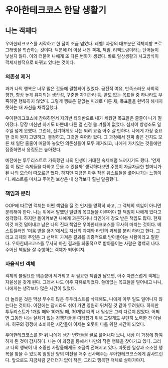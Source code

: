 # 우아한테크코스 한달 생활기

## 나는 객체다

우아한테크코스를 시작하고 한 달이 조금 넘었다. 레벨1 과정의 대부분은 객체지향 프로그래밍을 학습하는 것이다. 덕분에 더 이상 내겐 객체, 책임, 리팩토링이라는 단어들이 낯설지 않다. 이와 더불어 나에게 또 다른 변화가 생겼다. 바로 일상생활과 사고방식이 객체지향적으로 바뀌고 있다는 것이다.

### 의존성 제거

과거 나의 행복은 너무 많은 것들에 결합되어 있었다. 금전적 여유, 만족스러운 사회적 평판, 항상 높게 유지되는 생산성, 꾸준한 자기관리 등. 끝도 없는 목표들 중 하나라도 부족하면 행복하지 않았다. 그렇게 행복은 끝없는 미래로 미룬 채, 목표들을 완벽히 해내지 못하는 내 자신을 채찍질했다.

우아한테크코스에 참여하면서 자의반 타의반으로 내가 세웠던 목표들은 줄줄이 나가 떨어졌다. 당장 미션만 하기도 바쁜데 다른 걸 신경 쓸 겨를이 없었다. 심지어 방청소도 일주일 넘게 못했다. 그런데, 신기하게도 나는 되려 요즘 아주 살 만하다. 나에게 가장 중요한 것이 뭔지 고민하고, 결정하고, 그것만 죽어라 팠다. 그 과정에서 진짜 좋은 건지도 모른 채 일단 줄줄이 매달아 놓았던 의존성들이 모두 제거되고, 나에게 가치있는 것들에만 집중하면서 응집도는 높아졌다.

예전에는 투두리스트로 가득했던 나의 인생이 거대한 숙제처럼 느껴지기도 했다. '언제쯤 이 많은 숙제들을 다하고 웃을 수 있을까' 생각하다보면 주름이 자글자글한 할머니가 된 나의 모습이 떠오르곤 했다. 하지만 지금은 아주 작은 퀘스트들을 풀어나가는 느낌이다. 퀘스트를 마치고 주어진 보상은 내 생각보다 훨씬 달콤했다.

### 책임과 분리

OOP에 따르면 객체는 어떤 책임을 질 것 인지를 명확히 하고, 그 객체의 책임이 아니면 분리해야 한다. 나는 위에서 말했던 일련의 목표들을 이루어야 할 책임이 나에게 있다고 생각했다. 하지만 돌이켜보면 나에게 과분하거나 타인에게 강요 받은 책임도 많다. 현재 이것 저것 덜어내고 남은 나의 진짜 책임은 우아한테크코스를 무사히 마치는 것이다. 베스트셀러인 '미움 받을 용기'에서도 자신의 과제와 타인의 과제를 분리 하라고 한다. 그리고 과제의 주인은 그 선택이 가져온 결과를 최종적으로 받아들이는 사람이라고 말한다. 우아한테크코스를 무사히 마친 결과를 최종적으로 받아들이는 사람은 명백히 나다. 주어진 책임을 잘 수행하는 객체가 되어야지.

### 자율적인 객체

객체의 불필요한 의존성이 제거되고 꼭 필요한 책임만 남으면, 아주 자연스럽게 객체는 자율성을 갖게 된다. 그래서 나도 아주 자유로워졌다. 쓸데없는 목표들을 덜어내고 나니, 나에게는 생각보다 많은 시간이 있었다.

 더 놀라운 것은 막상 무수히 많은 투두리스트를 삭제해도, 나에게 아무 일도 일어나지 않는다는 것이다. 이전에는 잠시라도 쉬어 가면 영원히 뒤쳐질 것 같아 두려웠다. 하지만 투두리스트가 1개일 때와 10개일 때, 30개일 때의 내 일상은 그리 다르지 않았다. 어쩌면 그동안 나는 실체가 없는 경쟁자들을 따라잡기 위해 그렇게도 부단히 노력한 건 아닐까. 허구의 경쟁에 소비하던 시간들이 이제는 오롯이 나를 위한 시간이 되었다.

우아한테크코스를 한 뒤 나에게 생긴 변화들을 글로 풀어내다 보니, 새삼 이 과정에 참여하게 된 것이 감사하다. 나는 이 과정을 통해서 나만의 작은 행복을 찾아가고 있다. 그리고 나의 행복이 내 소중한 사람들에게도 조금씩 전해지고 있다. 따뜻한 일상과 소소한 행복을 찾을 수 있도록 엄청난 양의 미션을 매주 선사해주는 우아한테크코스에게 감사드린다. 앞으로도 지금처럼 군더더기 없이 작은, 그리고 행복한 객체로 살아가야지.
